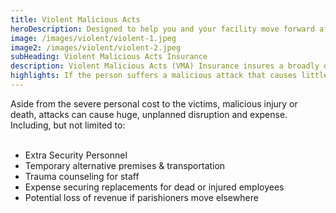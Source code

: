 ```yaml
---
title: Violent Malicious Acts
heroDescription: Designed to help you and your facility move forward after a tragedy, homicide, nonfatal injuries, or substantial damage to property.
image: /images/violent/violent-1.jpeg
image2: /images/violent/violent-2.jpeg
subHeading: Violent Malicious Acts Insurance
description: Violent Malicious Acts (VMA) Insurance insures a broadly defined Extra Expense for businesses that suffer an attack causing injury or death, regardless of any physical damage.
highlights: If the person suffers a malicious attack that causes little or no physical damage, then property insurance may not respond and resultant costs will be uninsured. Liability, Terrorism and WCA may not respond either for these losses.
---
```


<!-- Markdown generator - https://jaspervdj.be/lorem-markdownum/ -->

Aside from the severe personal cost to the victims, malicious injury or death, attacks can cause huge, unplanned disruption and expense. Including, but not limited to:
<br />
<br />
- Extra Security Personnel
- Temporary alternative premises & transportation
- Trauma counseling for staff
- Expense securing replacements for dead or injured employees
- Potential loss of revenue if parishioners move elsewhere